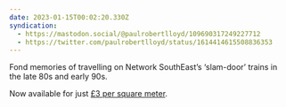 ```yaml
---
date: 2023-01-15T00:02:20.330Z
syndication:
  - https://mastodon.social/@paulrobertlloyd/109690317249227712
  - https://twitter.com/paulrobertlloyd/status/1614414615508836353
---
```


Fond memories of travelling on Network SouthEast’s ‘slam-door’ trains in the late 80s and early 90s.

Now available for just [£3 per square meter](https://www.shedno2.co.uk/products/british-rail-blue-blaze-moquette-fabric-sold-by-the-meter).
